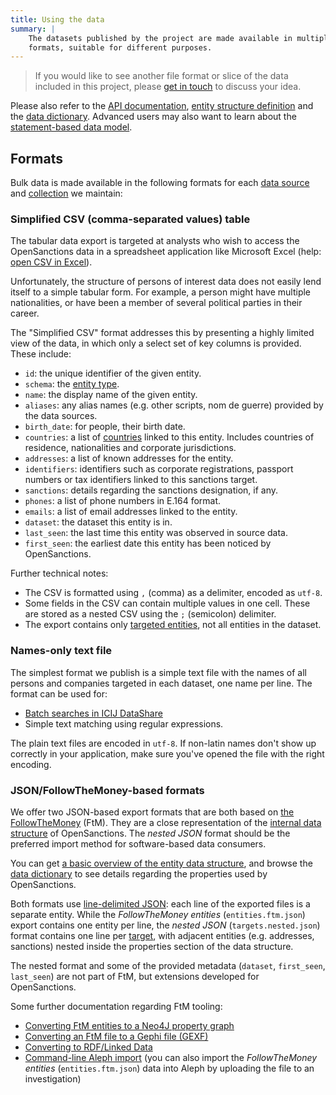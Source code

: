 ```yaml
---
title: Using the data
summary: |
    The datasets published by the project are made available in multiple
    formats, suitable for different purposes.
---
```


> If you would like to see another file format or slice of the data included in
> this project, please [get in touch](/contact/) to discuss your idea.

Please also refer to the [API documentation](/docs/api/), [entity structure definition](/docs/entities/) and the [data dictionary](/reference/). Advanced users may also want to learn about the [statement-based data model](/docs/statements/).

## <a id="formats" /> Formats

Bulk data is made available in the following formats for each [data source](/datasets/#sources) and [collection](/docs/faq/#collections) we maintain:

### <a id="targets.simple.csv"> Simplified CSV (comma-separated values) table

The tabular data export is targeted at analysts who wish to access the OpenSanctions
data in a spreadsheet application like Microsoft Excel (help: [open CSV in Excel](https://support.microsoft.com/en-us/office/import-or-export-text-txt-or-csv-files-5250ac4c-663c-47ce-937b-339e391393ba)).

Unfortunately, the structure of persons of interest data does not easily lend itself to
a simple tabular form. For example, a person might have multiple nationalities, or have
been a member of several political parties in their career.

The "Simplified CSV" format addresses this by presenting a highly limited view of the
data, in which only a select set of key columns is provided. These include:

* ``id``: the unique identifier of the given entity.
* ``schema``: the [entity type](/reference/#schema).
* ``name``: the display name of the given entity.
* ``aliases``: any alias names (e.g. other scripts, nom de guerre) provided by the data sources.
* ``birth_date``: for people, their birth date.
* ``countries``: a list of [countries](/reference/#type.country) linked to this entity. Includes countries of residence, nationalities and corporate jurisdictions.
* ``addresses``: a list of known addresses for the entity.
* ``identifiers``: identifiers such as corporate registrations, passport numbers or tax identifiers linked to this sanctions target.
* ``sanctions``: details regarding the sanctions designation, if any.
* ``phones``: a list of phone numbers in E.164 format.
* ``emails``: a list of email addresses linked to the entity.
* ``dataset``: the dataset this entity is in.
* ``last_seen``: the last time this entity was observed in source data.
* ``first_seen``: the earliest date this entity has been noticed by OpenSanctions.

Further technical notes:

* The CSV is formatted using ``,`` (comma) as a delimiter, encoded as ``utf-8``.
* Some fields in the CSV can contain multiple values in one cell. These are stored as a
  nested CSV using the ``;`` (semicolon) delimiter.
* The export contains only [targeted entities](/reference/#targets), not all entities
  in the dataset.

### <a id="names.txt"></a> Names-only text file 

The simplest format we publish is a simple text file with the names of all
persons and companies targeted in each dataset, one name per line. The format can
be used for:

* [Batch searches in ICIJ DataShare](https://icij.gitbook.io/datashare/all/batch-search-documents)
* Simple text matching using regular expressions.

The plain text files are encoded in ``utf-8``. If non-latin names don't show up
correctly in your application, make sure you've opened the file with the
right encoding.

### <a id="entities.ftm.json"></a><a id="targets.nested.json"></a> JSON/FollowTheMoney-based formats

We offer two JSON-based export formats that are both based on [the FollowTheMoney](https://followthemoney.readthedocs.io/en/latest/index.html) (FtM). They are a close representation of the [internal data structure](/reference/) of OpenSanctions. The *nested JSON* format should be the preferred import method for software-based data consumers.

You can get [a basic overview of the entity data structure](/docs/entities/), and browse the [data dictionary](/reference/) to see details regarding the properties used by OpenSanctions.

Both formats use [line-delimited JSON](https://en.wikipedia.org/wiki/JSON_streaming#Line-delimited_JSON): each line of the exported files is a separate entity. While the *FollowTheMoney entities* (``entities.ftm.json``) export contains one entity per line, the *nested JSON* (``targets.nested.json``) format contains one line per [target](/reference/#targets), with adjacent entities (e.g. addresses, sanctions) nested inside the properties section of the data structure.

The nested format and some of the provided metadata (``dataset``, ``first_seen``, ``last_seen``) are not part of FtM, but extensions developed for OpenSanctions.

Some further documentation regarding FtM tooling:

* [Converting FtM entities to a Neo4J property graph](https://docs.alephdata.org/developers/followthemoney/ftm#exporting-data-to-a-network-graph)
* [Converting an FtM file to a Gephi file (GEXF)](https://docs.alephdata.org/developers/followthemoney/ftm#gexf-for-gephi-sigma-js)
* [Converting to RDF/Linked Data](https://docs.alephdata.org/developers/followthemoney/ftm#exporting-entities-to-rdf-linked-data)
* [Command-line Aleph import](https://docs.alephdata.org/developers/alephclient#writing-a-stream-of-entities-to-a-collection) (you can also import the *FollowTheMoney entities* (``entities.ftm.json``) data into Aleph by
uploading the file to an investigation)